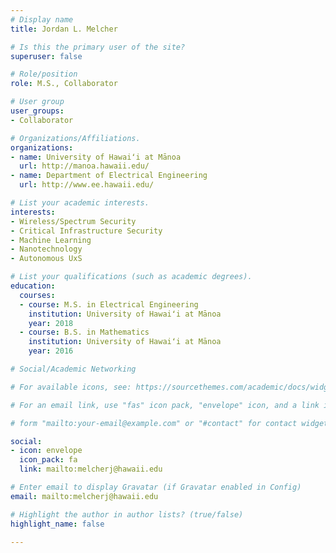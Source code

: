 ```yaml
---
# Display name
title: Jordan L. Melcher

# Is this the primary user of the site?
superuser: false

# Role/position
role: M.S., Collaborator

# User group
user_groups:
- Collaborator

# Organizations/Affiliations.
organizations:
- name: University of Hawaiʻi at Mānoa
  url: http://manoa.hawaii.edu/
- name: Department of Electrical Engineering
  url: http://www.ee.hawaii.edu/

# List your academic interests.
interests:
- Wireless/Spectrum Security
- Critical Infrastructure Security
- Machine Learning
- Nanotechnology
- Autonomous UxS

# List your qualifications (such as academic degrees).
education:
  courses:
  - course: M.S. in Electrical Engineering
    institution: University of Hawaiʻi at Mānoa
    year: 2018
  - course: B.S. in Mathematics
    institution: University of Hawaiʻi at Mānoa
    year: 2016

# Social/Academic Networking

# For available icons, see: https://sourcethemes.com/academic/docs/widgets/#icons

# For an email link, use "fas" icon pack, "envelope" icon, and a link in the

# form "mailto:your-email@example.com" or "#contact" for contact widget.

social: 
- icon: envelope
  icon_pack: fa
  link: mailto:melcherj@hawaii.edu

# Enter email to display Gravatar (if Gravatar enabled in Config)
email: mailto:melcherj@hawaii.edu

# Highlight the author in author lists? (true/false)
highlight_name: false

---
```

